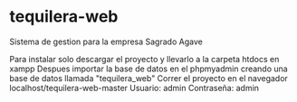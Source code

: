 # tequilera-web
Sistema de gestion para la empresa Sagrado Agave

Para instalar solo descargar el proyecto y llevarlo a la carpeta htdocs en xampp
Despues importar la base de datos en el phpmyadmin creando una base de datos llamada "tequilera_web"
Correr el proyecto en el navegador localhost/tequilera-web-master
Usuario: admin
Contraseña: admin

